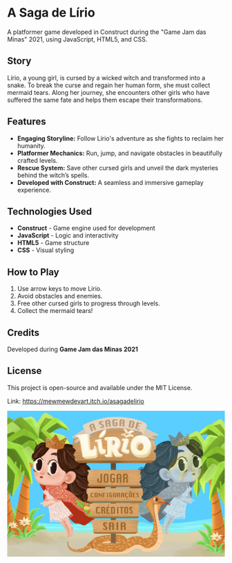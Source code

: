 # A Saga de Lírio

A platformer game developed in Construct during the "Game Jam das Minas" 2021, using JavaScript, HTML5, and CSS.

## Story
Lírio, a young girl, is cursed by a wicked witch and transformed into a snake. To break the curse and regain her human form, she must collect mermaid tears. Along her journey, she encounters other girls who have suffered the same fate and helps them escape their transformations.

## Features
- **Engaging Storyline:** Follow Lírio's adventure as she fights to reclaim her humanity.
- **Platformer Mechanics:** Run, jump, and navigate obstacles in beautifully crafted levels.
- **Rescue System:** Save other cursed girls and unveil the dark mysteries behind the witch’s spells.
- **Developed with Construct:** A seamless and immersive gameplay experience.

## Technologies Used
- **Construct** - Game engine used for development
- **JavaScript** - Logic and interactivity
- **HTML5** - Game structure
- **CSS** - Visual styling

## How to Play
1. Use arrow keys to move Lírio.
2. Avoid obstacles and enemies.
3. Free other cursed girls to progress through levels.
4. Collect the mermaid tears!

## Credits
Developed during **Game Jam das Minas 2021**

## License
This project is open-source and available under the MIT License.


Link: https://mewmewdevart.itch.io/asagadelirio

![](img.png)
